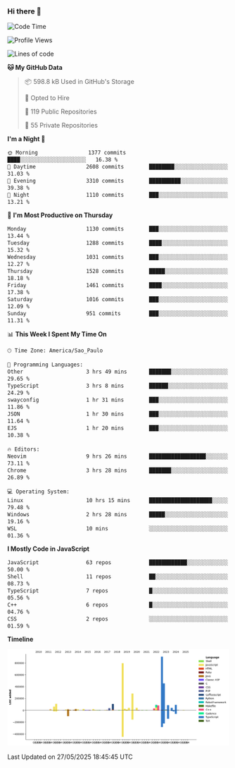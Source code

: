 ### Hi there 👋

<!--START_SECTION:waka-->
![Code Time](http://img.shields.io/badge/Code%20Time-7%2C181%20hrs%2019%20mins-blue)

![Profile Views](http://img.shields.io/badge/Profile%20Views-1-blue)

![Lines of code](https://img.shields.io/badge/From%20Hello%20World%20I%27ve%20Written-3.5%20million%20lines%20of%20code-blue)

**🐱 My GitHub Data** 

> 📦 598.8 kB Used in GitHub's Storage 
 > 
> 💼 Opted to Hire
 > 
> 📜 119 Public Repositories 
 > 
> 🔑 55 Private Repositories 
 > 
**I'm a Night 🦉** 

```text
🌞 Morning                1377 commits        ████░░░░░░░░░░░░░░░░░░░░░   16.38 % 
🌆 Daytime                2608 commits        ████████░░░░░░░░░░░░░░░░░   31.03 % 
🌃 Evening                3310 commits        ██████████░░░░░░░░░░░░░░░   39.38 % 
🌙 Night                  1110 commits        ███░░░░░░░░░░░░░░░░░░░░░░   13.21 % 
```
📅 **I'm Most Productive on Thursday** 

```text
Monday                   1130 commits        ███░░░░░░░░░░░░░░░░░░░░░░   13.44 % 
Tuesday                  1288 commits        ████░░░░░░░░░░░░░░░░░░░░░   15.32 % 
Wednesday                1031 commits        ███░░░░░░░░░░░░░░░░░░░░░░   12.27 % 
Thursday                 1528 commits        █████░░░░░░░░░░░░░░░░░░░░   18.18 % 
Friday                   1461 commits        ████░░░░░░░░░░░░░░░░░░░░░   17.38 % 
Saturday                 1016 commits        ███░░░░░░░░░░░░░░░░░░░░░░   12.09 % 
Sunday                   951 commits         ███░░░░░░░░░░░░░░░░░░░░░░   11.31 % 
```


📊 **This Week I Spent My Time On** 

```text
🕑︎ Time Zone: America/Sao_Paulo

💬 Programming Languages: 
Other                    3 hrs 49 mins       ███████░░░░░░░░░░░░░░░░░░   29.65 % 
TypeScript               3 hrs 8 mins        ██████░░░░░░░░░░░░░░░░░░░   24.29 % 
swayconfig               1 hr 31 mins        ███░░░░░░░░░░░░░░░░░░░░░░   11.86 % 
JSON                     1 hr 30 mins        ███░░░░░░░░░░░░░░░░░░░░░░   11.64 % 
EJS                      1 hr 20 mins        ███░░░░░░░░░░░░░░░░░░░░░░   10.38 % 

🔥 Editors: 
Neovim                   9 hrs 26 mins       ██████████████████░░░░░░░   73.11 % 
Chrome                   3 hrs 28 mins       ███████░░░░░░░░░░░░░░░░░░   26.89 % 

💻 Operating System: 
Linux                    10 hrs 15 mins      ████████████████████░░░░░   79.48 % 
Windows                  2 hrs 28 mins       █████░░░░░░░░░░░░░░░░░░░░   19.16 % 
WSL                      10 mins             ░░░░░░░░░░░░░░░░░░░░░░░░░   01.36 % 
```

**I Mostly Code in JavaScript** 

```text
JavaScript               63 repos            ████████████░░░░░░░░░░░░░   50.00 % 
Shell                    11 repos            ██░░░░░░░░░░░░░░░░░░░░░░░   08.73 % 
TypeScript               7 repos             █░░░░░░░░░░░░░░░░░░░░░░░░   05.56 % 
C++                      6 repos             █░░░░░░░░░░░░░░░░░░░░░░░░   04.76 % 
CSS                      2 repos             ░░░░░░░░░░░░░░░░░░░░░░░░░   01.59 % 
```



**Timeline**

![Lines of Code chart](https://raw.githubusercontent.com/jampow/jampow/master/assets/bar_graph.png)


 Last Updated on 27/05/2025 18:45:45 UTC
<!--END_SECTION:waka-->
